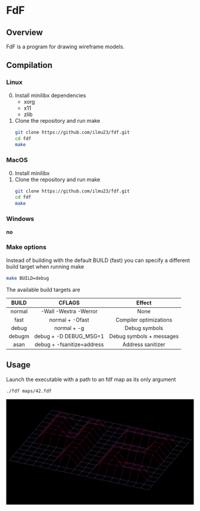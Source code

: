# FdF

## Overview

FdF is a program for drawing wireframe models.

## Compilation

### Linux

0. Install minilibx dependencies
    - xorg
    - x11
    - zlib
1. Clone the repository and run make
    ```bash
    git clone https://github.com/ilmu23/fdf.git
    cd fdf
    make
    ```

### MacOS

0. Install minilibx
1. Clone the repository and run make
    ```bash
    git clone https://github.com/ilmu23/fdf.git
    cd fdf
    make
    ```

### Windows

**no**

### Make options

Instead of building with the default BUILD (fast) you can 
specify a different build target when running make

```bash
make BUILD=debug
```

The available build targets are

BUILD   | CFLAGS                        | Effect
| :---: | :---:                         | :---:
normal  | -Wall -Wextra -Werror         | None
fast    | normal + -Ofast               | Compiler optimizations
debug   | normal + -g                   | Debug symbols
debugm  | debug + -D DEBUG_MSG=1        | Debug symbols + messages
asan    | debug + -fsanitize=address    | Address sanitizer

## Usage

Launch the executable with a path to an fdf map as
its only argument

```bash
./fdf maps/42.fdf
```

![42.fdf](https://github.com/ilmu23/fdf/raw/master/img/42.png)
